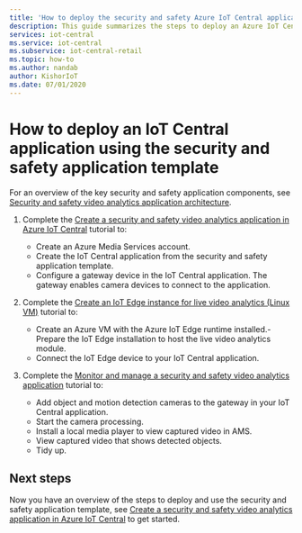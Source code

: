 ```yaml
---
title: 'How to deploy the security and safety Azure IoT Central application template'
description: This guide summarizes the steps to deploy an Azure IoT Central application using the security and safety application template.
services: iot-central
ms.service: iot-central
ms.subservice: iot-central-retail
ms.topic: how-to
ms.author: nandab
author: KishorIoT
ms.date: 07/01/2020
---
```

# How to deploy an IoT Central application using the security and safety application template

For an overview of the key security and safety application components, see [Security and safety video analytics application architecture](architecture-public-safety.md).

1. Complete the [Create a security and safety video analytics application in Azure IoT Central](tutorial-public-safety-create-app.md) tutorial to:
    - Create an Azure Media Services account.
    - Create the IoT Central application from the security and safety application template.
    - Configure a gateway device in the IoT Central application. The gateway enables camera devices to connect to the application.

1. Complete the [Create an IoT Edge instance for live video analytics (Linux VM)](tutorial-public-safety-create-iot-edge-vm.md) tutorial to:
    - Create an Azure VM with the Azure IoT Edge runtime installed.- Prepare the IoT Edge installation to host the live video analytics module.
    - Connect the IoT Edge device to your IoT Central application.

1. Complete the [Monitor and manage a security and safety video analytics application](tutorial-public-safety-manage.md) tutorial to:
    - Add object and motion detection cameras to the gateway in your IoT Central application.
    - Start the camera processing.
    - Install a local media player to view captured video in AMS.
    - View captured video that shows detected objects.
    - Tidy up.

## Next steps

Now you have an overview of the steps to deploy and use the security and safety application template, see [Create a security and safety video analytics application in Azure IoT Central](tutorial-public-safety-create-app.md) to get started.
